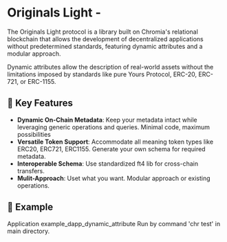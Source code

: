 # Originals Light -

The Originals Light protocol is a library built on Chromia's relational blockchain that allows the development of decentralized applications without predetermined standards, featuring dynamic attributes and a modular approach.

Dynamic attributes allow the description of real-world assets without the limitations imposed by standards like pure Yours Protocol, ERC-20, ERC-721, or ERC-1155.

## 🌟 Key Features

- **Dynamic On-Chain Metadata**: Keep your metadata intact while leveraging generic operations and queries. Minimal code, maximum possibilities
- **Versatile Token Support**: Accommodate all meaning token types like ERC20, ERC721, ERC1155. Generate your own schema for required metadata.
- **Interoperable Schema**: Use standardized ft4 lib for cross-chain transfers.
- **Mulit-Approach**: Uset what you want. Modular approach or existing operations.

## 🌟 Example

Application example_dapp_dynamic_attribute
Run by command 'chr test' in main directory.

<!-- ## 📚 Documentation

For comprehensive information about Yours Protocol, please visit our [official documentation](https://docs.megayours.com/yours-protocol). -->

<!-- ### 🚀 Getting Started

New to Yours Protocol? Our [Getting Started guide](https://docs.megayours.com/yours-protocol/getting-started) will help you with everything that you need to get going.

### 🧩 Core Concepts

- [Tokens](https://docs.megayours.com/yours-protocol/tokens)
- [Modules](https://docs.megayours.com/yours-protocol/modules)
- [Metadata](https://docs.megayours.com/yours-protocol/metadata)
- [Interoperability](https://docs.megayours.com/yours-protocol/interoperability)

## 💻 Installation

```yaml
libs:
  ft4:
    registry: https://gitlab.com/chromaway/ft4-lib.git
    path: rell/src/lib/ft4
    tagOrBranch: v1.0.0r
    rid: x"FA487D75E63B6B58381F8D71E0700E69BEDEAD3A57D1E6C1A9ABB149FAC9E65F"
    insecure: false
  iccf:
    registry: https://gitlab.com/chromaway/core/directory-chain
    path: src/iccf
    tagOrBranch: 1.32.2
    rid: x"1D567580C717B91D2F188A4D786DB1D41501086B155A68303661D25364314A4D"
    insecure: false
  yours:
    registry: ---
    path: src/lib/yours
    tagOrBranch: ---
    rid: x"---"
    insecure: false
```

After adding these to your `chromia.yml` file, run `chr install` to pull in the dependencies.

## 🤝 Contributing

We welcome contributions from the community! If you're interested in helping improve Yours Protocol, please check out our [Contributing Guide](https://docs.megayours.com/contributing) for more information on how to get started. -->
